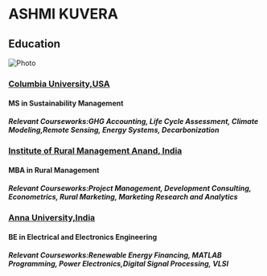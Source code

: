 # **ASHMI KUVERA**
## Education
![Photo](https://upload.wikimedia.org/wikipedia/commons/7/7a/Roaree_the_Lion%2C_Columbia_University_mascot_%28cropped%29.jpg)
### [**Columbia University,USA**](https://www.columbia.edu/)
#### MS in Sustainability Management
#### *Relevant Courseworks:GHG Accounting, Life Cycle Assessment, Climate Modeling,Remote Sensing, Energy Systems, Decarbonization*
### [**Institute of Rural Management Anand, India**](https://irma.ac.in/)
#### MBA in Rural Management
#### *Relevant Courseworks:Project Management, Development Consulting, Econometrics, Rural Marketing, Marketing Research and Analytics*
### [**Anna University,India**](https://www.annauniv.edu/)
#### BE in Electrical and Electronics Engineering
#### *Relevant Courseworks:Renewable Energy Financing, MATLAB Programming, Power Electronics,Digital Signal Processing, VLSI*
